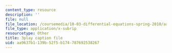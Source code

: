 ```yaml
---
content_type: resource
description: ''
file: null
file_location: /coursemedia/18-03-differential-equations-spring-2010/aa9637b1139b52f5b174787692538267_YVcjNmjHik.vtt
file_type: application/x-subrip
resourcetype: Other
title: 3play caption file
uid: aa9637b1-139b-52f5-b174-787692538267
---
```

